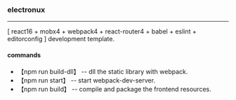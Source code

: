 ### electronux
--------------
[ react16 + mobx4 + webpack4 + react-router4 + babel + eslint + editorconfig ] development template.

#### commands
* 【npm run build-dll】 -- dll the static library with webpack.
* 【npm run start】 -- start webpack-dev-server.
* 【npm run build】 -- compile and package the frontend resources.
